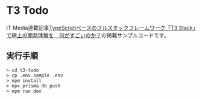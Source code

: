 # T3 Todo

IT Media連載記事[TypeScriptベースのフルスタックフレームワーク「T3 Stack」で極上の開発体験を　何がすごいのか？](https://atmarkit.itmedia.co.jp/ait/articles/2304/28/news207.html)の掲載サンプルコードです。

## 実行手順

```
> cd t3-todo
> cp .env.sample .env
> npm install
> npx prisma db push
> npm run dev

```


